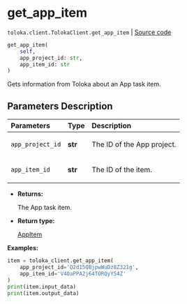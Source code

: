 # get_app_item
`toloka.client.TolokaClient.get_app_item` | [Source code](https://github.com/Toloka/toloka-kit/blob/v1.2.1/src/client/__init__.py#L4203)

```python
get_app_item(
    self,
    app_project_id: str,
    app_item_id: str
)
```

Gets information from Toloka about an App task item.

## Parameters Description

| Parameters | Type | Description |
| :----------| :----| :-----------|
`app_project_id`|**str**|<p>The ID of the App project.</p>
`app_item_id`|**str**|<p>The ID of the item.</p>

* **Returns:**

  The App task item.

* **Return type:**

  [AppItem](toloka.client.app.AppItem.md)

**Examples:**


```python
item = toloka_client.get_app_item(
    app_project_id='Q2d15QBjpwWuDz8Z321g',
    app_item_id='V40aPPA2j64TORQyY54Z'
)
print(item.input_data)
print(item.output_data)
```
